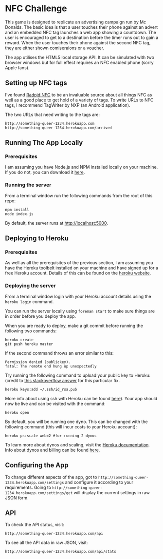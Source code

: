 # NFC Challenge

This game is designed to replicate an advertising campaign run by Mc Donalds. The basic idea is that a user touches their phone against an advert and an embedded NFC tag launches a web app showing a countdown. The user is encouraged to get to a destination before the timer runs out to gain a reward. When the user touches their phone against the second NFC tag, they are either shown comiseraions or a voucher.

The app utilises the HTML5 local storage API. It can be simulated with two browser windows but for full effect requires an NFC enabled phone (sorry Apple fans).

## Setting up NFC tags

I've found [Radpid NFC](http://rapidnfc.com/) to be an invaluable source about all things NFC as well as a good place to get hold of a variety of tags. To write URLs to NFC tags, I recommend TagWriter by NXP (an Android application).

The two URLs that need writing to the tags are:

````
http://something-queer-1234.herokuapp.com
http://something-queer-1234.herokuapp.com/arrived
````

## Running The App Locally

### Prerequisites

I am assuming you have Node.js and NPM installed locally on your machine. If you do not, you can download it [here](http://nodejs.org/download).

### Running the server

From a terminal window run the following commands from the root of this repo:
```
npm install
node index.js
```
By default, the server runs at [http://localhost:5000](http://localhost:5000).

## Deploying to Heroku

### Prerequisites

As well as all the prerequisites of the previous section, I am assuming you have the Heroku toolbelt installed on your machine and have signed up for a free Heroku account. Details of this can be found on the [heroku website](http://heroku.com).

### Deploying the server

From a terminal window login with your Heroku account details using the `heroku login` command.

You can run the server locally using `foreman start` to make sure things are in order before you deploy the app.

When you are ready to deploy, make a git commit before running the following two commands:
```
heroku create
git push heroku master
```
If the second command throws an error similar to this:
```
Permission denied (publickey).
fatal: The remote end hung up unexpectedly
```
Try running the following command to upload your public key to Heroku: (credit to [this stackoverflow answer](http://stackoverflow.com/questions/4269922/permission-denied-publickey-when-deploying-heroku-code-fatal-the-remote-end) for this particular fix.
```
heroku keys:add ~/.ssh/id_rsa.pub
```
More info about using ssh with Heroku can be found [here](https://devcenter.heroku.com/articles/keys#adding_keys_to_heroku)). Your app should now be live and can be visited with the command:
```
heroku open
```

By default, you will be running one dyno. This can be changed with the following command (this will incur costs to your Heroku account):
```
heroku ps:scale web=2 #for running 2 dynos
```
To learn more about dynos and scaling, visit the [Heroku documentation](https://devcenter.heroku.com/articles/dynos). Info about dynos and billing can be found [here](https://devcenter.heroku.com/articles/usage-and-billing).

## Configuring the App

To change different aspects of the app, got to `http://something-queer-1234.herokuapp.com/settings` and configure it according to your requirements. Going to `http://something-queer-1234.herokuapp.com/settings/get` will display the current settings in raw JSON form.

## API

To check the API status, visit:
````
http://something-queer-1234.herokuapp.com/api
````
To see all the API data in raw JSON, visit:
````
http://something-queer-1234.herokuapp.com/api/stats
````